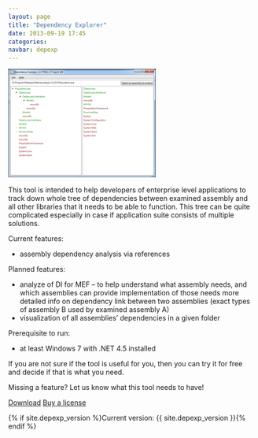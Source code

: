 ```yaml
---
layout: page
title: "Dependency Explorer"
date: 2013-09-19 17:45
categories:
navbar: depexp
---
```


<div class="pull-right screenshot-right"><a href="/images/depexp-screenshot-1.png"><img src="/images/depexp-screenshot-1-preview.png" class="img-responsive img-thumbnail" alt="Dependency Explorer"></a></div>

This tool is intended to help developers of enterprise level applications to track down whole tree of dependencies between examined assembly and all other libraries that it needs to be able to function. This tree can be quite complicated especially in case if application suite consists of multiple solutions.

Current features:

- assembly dependency analysis via references

Planned features:

- analyze of DI for MEF – to help understand what assembly needs, and which assemblies can provide implementation of those needs
more detailed info on dependency link between two assemblies (exact types of assembly B used by examined assembly A)
- visualization of all assemblies’ dependencies in a given folder

Prerequisite to run:

- at least Windows 7 with .NET 4.5 installed

If you are not sure if the tool is useful for you, then you can try it for free and decide if that is what you need.

Missing a feature? Let us know what this tool needs to have!

<p class="button-block">
  <a class="btn btn-lg btn-success" href="/downloads/DependencyExplorer-v1.0.0.35.zip" role="button">Download</a>
  <a class="btn btn-lg btn-primary" href="http://sites.fastspring.com/softtiny/product/dependencyexplorer" role="button">Buy a license</a>
</p>

{% if site.depexp_version %}Current version: {{ site.depexp_version }}{% endif %}
